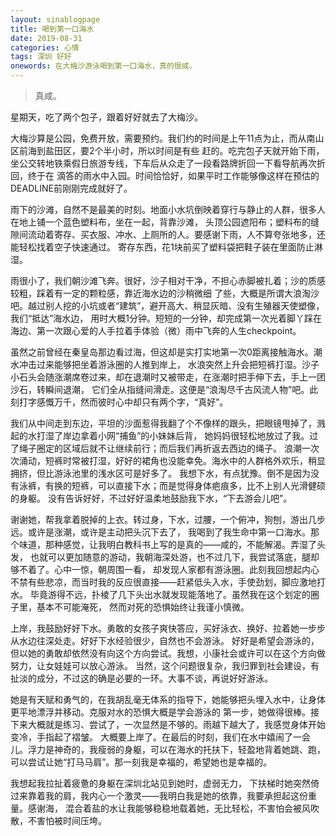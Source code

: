 ```yaml
---
layout: sinablogpage
title: 喝到第一口海水
date: 2019-08-31
categories: 心情 
tags: 深圳 好好
onewords: 在大梅沙游泳喝到第一口海水，真的很咸。
---
```

> 真咸。 

星期天，吃了两个包子，跟着好好就去了大梅沙。

大梅沙算是公园，免费开放，需要预约。我们约的时间是上午11点为止，而从南山区前海到盐田区，要2个半小时，所以时间是有些
赶的。吃完包子天就开始下雨，坐公交转地铁乘假日旅游专线，下车后从众走了一段看路牌折回一下看导航再次折回，终于在
滴答的雨水中入园。时间恰恰好，如果平时工作能够像这样在预估的DEADLINE前刚刚完成就好了。

雨下的沙滩，自然不是最美的时刻。地面小水坑倒映着穿行与静止的人群，很多人在地上铺一个蓝色塑料布，坐在一起，背靠沙滩，
头顶公园遮阳布；塑料布的缝隙间流动着寄存、买衣服、冲水、上厕所的人。要感谢下雨，人不算夸张地多，还能轻松找着空子快速通过。
寄存东西，花1块前买了塑料袋把鞋子装在里面防止淋湿。

雨很小了，我们朝沙滩飞奔。很好，沙子相对干净，不担心赤脚被扎着；沙的质感较粗，踩着有一定的颗粒感，靠近海水边的沙稍微细
了些，大概是所谓大浪淘沙吧。越过别人挖的小坑或者“建筑”，避开高大、稍显灰暗、没有生殖器天使塑像，我们“抵达”海水边，
用时大概1分钟。短短的一分钟，却完成第一次光着脚丫踩在海边、第一次跟心爱的人手拉着手体验（微）雨中飞奔的人生checkpoint。

虽然之前曾经在秦皇岛那边看过海，但这却是实打实地第一次0距离接触海水。潮水冲击过来能够把坐着游泳圈的人推到岸上，
水浪突然上升会把短裤打湿。沙子小石头会随涨潮席卷过来，却在退潮时又被带走，在涨潮时把手伸下去，手上一团沙石，转瞬间退潮，
它们全从指缝间滑走。这便是“浪淘尽千古风流人物”吧。此刻打字感慨万千，然而彼时心中却只有两个字，“真好”。 

我们从中间走到东边，平坦的沙面惹得我翻了个不像样的跟头，把眼镜甩掉了，溅起的水打湿了岸边拿着小网“捕鱼”的小妹妹后背，
她妈妈很轻松地放过了我。过了绳子圈定的区域后就不让继续前行；而后我们再折返去西边的绳子。
浪潮一次次涌动，短裤时常被打湿，好好的裙角也没能幸免。海水中的人群格外欢乐，稍显拥挤，但比游泳池里的浅水区可是好多了。
我想下水，有点犹豫。倒不是因为没有泳裤，有换的短裤，可以直接下水；而是觉得身体疤痕多，比不上别人光滑健硕的身躯。
没有告诉好好，不过好好温柔地鼓励我下水，“下去游会儿吧”。

谢谢她，帮我拿着脱掉的上衣。转过身，下水，过腰，一个俯冲，狗刨，游出几步远。或许是涨潮，或许是主动把头沉下去了，
我喝到了我生命中第一口海水。那个味道，那种感觉，让我明白教科书上写的是真的——咸的，不能解渴。弄湿了头发，
也就可以更加随意的游动，我朝海深处游，也不过几下，我尝试落底，腿却够不着了。心中一惊，朝周围一看，
却发现人家都有游泳圈。此刻我回想起内心不禁有些悲凉，而当时我的反应很直接——赶紧低头入水，手使劲划，脚应激地打水。
毕竟游得不远，扑棱了几下头出水就发现能落地了。虽然我在这个划定的圈子里，基本不可能淹死，
然而对死的恐惧始终让我谨小慎微。

上岸，我鼓励好好下水。勇敢的女孩子爽快答应，买好泳衣、换好、拉着她一步步从水边往深处走。好好下水经验很少，自然也不会游泳。
好好是希望会游泳的，但以她的勇敢却依然没有向这个方向尝试。我想，小康社会或许可以在这个方向做努力，让女娃娃可以放心游泳。
当然，这个问题很复杂，我归罪到社会建设，有扯淡的成分，不过这的确是必要的一环。大事不谈，再说好好游泳。

她是有天赋和勇气的，在我胡乱毫无体系的指导下，她能够把头埋入水中，让身体更平地漂浮并移动。克服对水的恐惧大概是学会游泳的
第一步，她做得很棒。接下来大概就是练习、尝试了，一次显然是不够的。雨越下越大了，我感觉身体开始变冷，手指起了褶皱。
大概要上岸了。在最后的时刻，我们在水中嬉闹了一会儿。浮力是神奇的，我瘦弱的身躯，可以在海水的托扶下，轻盈地背着她跳、跑，
可以尝试让她“打马马肩”。那一刻我是幸福的，希望她也是幸福的。

我想起我拉扯着疲惫的身躯在深圳北站见到她时，虚弱无力，
下扶梯时她突然倚过来靠着我的肩，我内心一个激灵——我明白我是她的依靠，我要承担起这份重量。感谢海，
混合着盐的水让我能够稳稳地载着她，无比轻松，不害怕会被风吹散，不害怕被时间压垮。